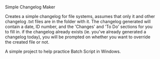 Simple Changelog Maker 

Creates a simple changelog for file systems, assumes that only it and other changelog .txt files are in the folder with it.
The changelog generated will contain a date, ID number, and the 'Changes' and 'To Do' sections for you to fill in.
if the changelog already exists (ie. you've already generated a changelog today), you will be prompted on whether you want to override the created file or not.

A simple project to help practice Batch Script in Windows.